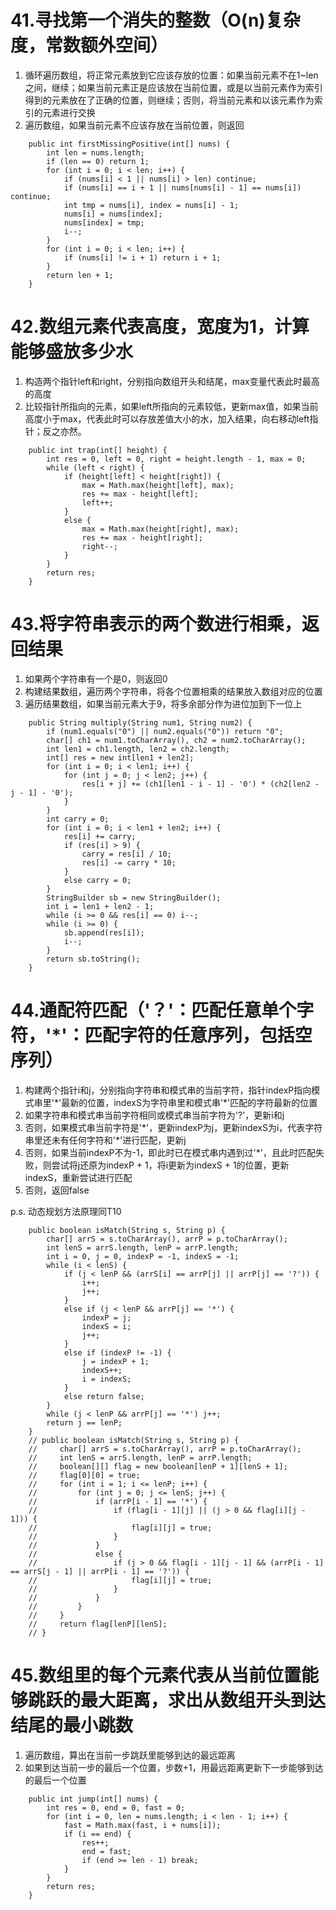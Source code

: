# 41.寻找第一个消失的整数（O(n)复杂度，常数额外空间）
1. 循环遍历数组，将正常元素放到它应该存放的位置：如果当前元素不在1~len之间，继续；如果当前元素正是应该放在当前位置，或是以当前元素作为索引得到的元素放在了正确的位置，则继续；否则，将当前元素和以该元素作为索引的元素进行交换
2. 遍历数组，如果当前元素不应该存放在当前位置，则返回
```
    public int firstMissingPositive(int[] nums) {
        int len = nums.length;
        if (len == 0) return 1;
        for (int i = 0; i < len; i++) {
            if (nums[i] < 1 || nums[i] > len) continue;
            if (nums[i] == i + 1 || nums[nums[i] - 1] == nums[i]) continue;
            int tmp = nums[i], index = nums[i] - 1;
            nums[i] = nums[index];
            nums[index] = tmp;
            i--;
        }
        for (int i = 0; i < len; i++) {
            if (nums[i] != i + 1) return i + 1;
        }
        return len + 1;
    }
```

# 42.数组元素代表高度，宽度为1，计算能够盛放多少水
1. 构造两个指针left和right，分别指向数组开头和结尾，max变量代表此时最高的高度
2. 比较指针所指向的元素，如果left所指向的元素较低，更新max值，如果当前高度小于max，代表此时可以存放差值大小的水，加入结果，向右移动left指针；反之亦然。
```
    public int trap(int[] height) {
        int res = 0, left = 0, right = height.length - 1, max = 0;
        while (left < right) {
            if (height[left] < height[right]) {
                max = Math.max(height[left], max);
                res += max - height[left];
                left++;
            }
            else {
                max = Math.max(height[right], max);
                res += max - height[right];
                right--;
            }
        }
        return res;
    }
```

# 43.将字符串表示的两个数进行相乘，返回结果
1. 如果两个字符串有一个是0，则返回0
2. 构建结果数组，遍历两个字符串，将各个位置相乘的结果放入数组对应的位置
3. 遍历结果数组，如果当前元素大于9，将多余部分作为进位加到下一位上
```
    public String multiply(String num1, String num2) {
        if (num1.equals("0") || num2.equals("0")) return "0";
        char[] ch1 = num1.toCharArray(), ch2 = num2.toCharArray();
        int len1 = ch1.length, len2 = ch2.length;
        int[] res = new int[len1 + len2];
        for (int i = 0; i < len1; i++) {
            for (int j = 0; j < len2; j++) {
                res[i + j] += (ch1[len1 - i - 1] - '0') * (ch2[len2 - j - 1] - '0');
            }
        }
        int carry = 0;
        for (int i = 0; i < len1 + len2; i++) {
            res[i] += carry;
            if (res[i] > 9) {
                carry = res[i] / 10;
                res[i] -= carry * 10;
            }
            else carry = 0;
        }
        StringBuilder sb = new StringBuilder();
        int i = len1 + len2 - 1;
        while (i >= 0 && res[i] == 0) i--;
        while (i >= 0) {
            sb.append(res[i]);
            i--;
        }
        return sb.toString();
    }
```

# 44.通配符匹配（'？'：匹配任意单个字符，'\*'：匹配字符的任意序列，包括空序列）
1. 构建两个指针i和j，分别指向字符串和模式串的当前字符，指针indexP指向模式串里'\*'最新的位置，indexS为字符串里和模式串'\*'匹配的字符最新的位置
2. 如果字符串和模式串当前字符相同或模式串当前字符为'?'，更新i和j
3. 否则，如果模式串当前字符是'\*'，更新indexP为j，更新indexS为i，代表字符串里还未有任何字符和'\*'进行匹配，更新j
4. 否则，如果当前indexP不为-1，即此时已在模式串内遇到过'\*'，且此时匹配失败，则尝试将j还原为indexP + 1，将i更新为indexS + 1的位置，更新indexS，重新尝试进行匹配
5. 否则，返回false

p.s. 动态规划方法原理同T10
```
    public boolean isMatch(String s, String p) {
        char[] arrS = s.toCharArray(), arrP = p.toCharArray();
        int lenS = arrS.length, lenP = arrP.length;
        int i = 0, j = 0, indexP = -1, indexS = -1;
        while (i < lenS) {
            if (j < lenP && (arrS[i] == arrP[j] || arrP[j] == '?')) {
                i++;
                j++;
            }
            else if (j < lenP && arrP[j] == '*') {
                indexP = j;
                indexS = i;
                j++;
            }
            else if (indexP != -1) {
                j = indexP + 1;
                indexS++;
                i = indexS;
            }
            else return false;
        }
        while (j < lenP && arrP[j] == '*') j++;
        return j == lenP;
    }
    // public boolean isMatch(String s, String p) {
    //     char[] arrS = s.toCharArray(), arrP = p.toCharArray();
    //     int lenS = arrS.length, lenP = arrP.length;
    //     boolean[][] flag = new boolean[lenP + 1][lenS + 1];
    //     flag[0][0] = true;
    //     for (int i = 1; i <= lenP; i++) {
    //         for (int j = 0; j <= lenS; j++) {
    //             if (arrP[i - 1] == '*') {
    //                 if (flag[i - 1][j] || (j > 0 && flag[i][j - 1])) {
    //                     flag[i][j] = true;
    //                 }
    //             }
    //             else {
    //                 if (j > 0 && flag[i - 1][j - 1] && (arrP[i - 1] == arrS[j - 1] || arrP[i - 1] == '?')) {
    //                     flag[i][j] = true;
    //                 }
    //             }
    //         }
    //     }
    //     return flag[lenP][lenS];
    // }
```

# 45.数组里的每个元素代表从当前位置能够跳跃的最大距离，求出从数组开头到达结尾的最小跳数
1. 遍历数组，算出在当前一步跳跃里能够到达的最远距离
2. 如果到达当前一步的最后一个位置，步数+1，用最远距离更新下一步能够到达的最后一个位置
```
    public int jump(int[] nums) {
        int res = 0, end = 0, fast = 0;
        for (int i = 0, len = nums.length; i < len - 1; i++) {
            fast = Math.max(fast, i + nums[i]);
            if (i == end) {
                res++;
                end = fast;
                if (end >= len - 1) break;
            }
        }
        return res;
    }
```
